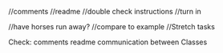 //comments
//readme
//double check instructions
//turn in

//have horses run away?
//compare to example
//Stretch tasks

Check:
comments
readme
communication between Classes